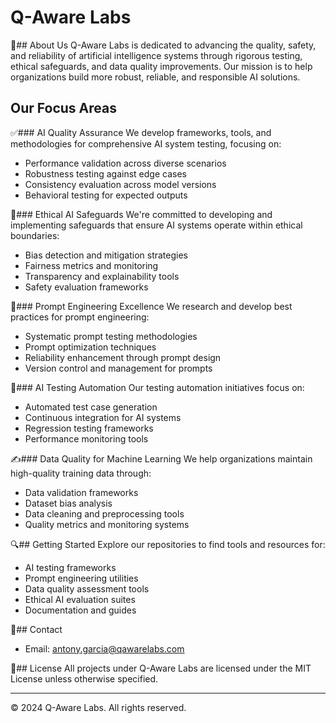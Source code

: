 # Q-Aware Labs

👋## About Us
Q-Aware Labs is dedicated to advancing the quality, safety, and reliability of artificial intelligence systems through rigorous testing, ethical safeguards, and data quality improvements. Our mission is to help organizations build more robust, reliable, and responsible AI solutions.

## Our Focus Areas

✅### AI Quality Assurance
We develop frameworks, tools, and methodologies for comprehensive AI system testing, focusing on:
- Performance validation across diverse scenarios
- Robustness testing against edge cases
- Consistency evaluation across model versions
- Behavioral testing for expected outputs

🛟### Ethical AI Safeguards
We're committed to developing and implementing safeguards that ensure AI systems operate within ethical boundaries:
- Bias detection and mitigation strategies
- Fairness metrics and monitoring
- Transparency and explainability tools
- Safety evaluation frameworks

📝### Prompt Engineering Excellence
We research and develop best practices for prompt engineering:
- Systematic prompt testing methodologies
- Prompt optimization techniques
- Reliability enhancement through prompt design
- Version control and management for prompts

🔬### AI Testing Automation
Our testing automation initiatives focus on:
- Automated test case generation
- Continuous integration for AI systems
- Regression testing frameworks
- Performance monitoring tools

✍️### Data Quality for Machine Learning
We help organizations maintain high-quality training data through:
- Data validation frameworks
- Dataset bias analysis
- Data cleaning and preprocessing tools
- Quality metrics and monitoring systems

🔍## Getting Started
Explore our repositories to find tools and resources for:
- AI testing frameworks
- Prompt engineering utilities
- Data quality assessment tools
- Ethical AI evaluation suites
- Documentation and guides

📧## Contact
- Email: antony.garcia@qawarelabs.com

🪪## License
All projects under Q-Aware Labs are licensed under the MIT License unless otherwise specified.

---
© 2024 Q-Aware Labs. All rights reserved.

